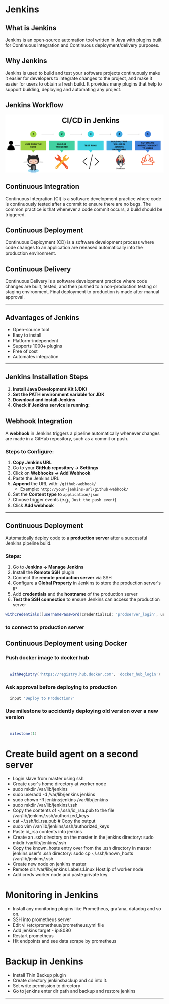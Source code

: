 # Jenkins

## What is Jenkins
Jenkins is an open-source automation tool written in Java with plugins built for Continuous Integration and Continuous deployment/delivery purposes.

## Why Jenkins
Jenkins is used to build and test your software projects continuously make it easier for developers to integrate changes to the project, and make it easier for users to obtain a fresh build. It provides many plugins that help to support building, deploying and automating any project.

## Jenkins Workflow

![alt text](image.png)


## Continuous Integration

Continuous Integration (CI) is a software development practice where code is continuously tested after a commit to ensure there are no bugs. The common practice is that whenever a code commit occurs, a build should be triggered.

## Continuous Deployment

Continuous Deployment (CD) is a software development process where code changes to an application are released automatically into the production environment.

## Continuous Delivery

Continuous Delivery is a software development practice where code changes are built, tested, and then pushed to a non-production testing or staging environment. Final deployment to production is made after manual approval.

---

##  Advantages of Jenkins

- Open-source tool
- Easy to install
- Platform-independent
- Supports 1000+ plugins
- Free of cost
- Automates integration

---

##  Jenkins Installation Steps

1. **Install Java Development Kit (JDK)**
2. **Set the PATH environment variable for JDK**
3. **Download and install Jenkins**
4. **Check if Jenkins service is running:**

##  Webhook Integration

A **webhook** in Jenkins triggers a pipeline automatically whenever changes are made in a GitHub repository, such as a commit or push.

### Steps to Configure:

1. **Copy Jenkins URL**
2. Go to your **GitHub repository → Settings**
3. Click on **Webhooks → Add Webhook**
4. Paste the Jenkins URL
5. **Append** the URL with: `/github-webhook/`
   - Example: `http://your-jenkins-url/github-webhook/`
6. Set the **Content type** to `application/json`
7. Choose trigger events (e.g., `Just the push event`)
8. Click **Add webhook**

---

##  Continuous Deployment

Automatically deploy code to a **production server** after a successful Jenkins pipeline build.

### Steps:

1. Go to **Jenkins → Manage Jenkins**
2. Install the **Remote SSH** plugin
3. Connect the **remote production server** via SSH
4. Configure a **Global Property** in Jenkins to store the production server's IP
5. Add **credentials** and the **hostname** of the production server
6. **Test the SSH connection** to ensure Jenkins can access the production server

```groovy
withCredentials([usernamePassword(credentialsId: 'prodserver_login', usernameVariable: 'USERNAME', passwordVariable: 'PASSWORD')])

```
### to connect to production server


## Continuous Deployment using Docker

### Push docker image to docker hub
 
``` groovy 

  withRegistry('https://registry.hub.docker.com', 'docker_hub_login')
```


### Ask approval before deploying to production

``` groovy
  input 'Deploy to Production?'

```

### Use milestone to accidently deploying old version over a new version

``` groovy

  milestone(1)
``` 

# Create build agent on a second server

- Login slave from master using ssh
- Create user's home directory at worker node
- sudo mkdir /var/lib/jenkins
- sudo useradd -d /var/lib/jenkins jenkins
- sudo chown -R jenkins:jenkins /var/lib/jenkins
- sudo mkdir /var/lib/jenkins/.ssh
- Copy the contents of ~/.ssh/id_rsa.pub to the file /var/lib/jenkins/.ssh/authorized_keys
- cat ~/.ssh/id_rsa.pub # Copy the output
- sudo vim /var/lib/jenkins/.ssh/authorized_keys
- Paste id_rsa contents into jenkins
- Create an .ssh directory on the master in the jenkins directory: sudo mkdir /var/lib/jenkins/.ssh
- Copy the known_hosts entry over from the .ssh directory in master jenkins user's .ssh directory: sudo cp ~/.ssh/known_hosts /var/lib/jenkins/.ssh
- Create new node on jenkins master
- Remote dir:/var/lib/jenkins Labels:Linux Host:Ip of worker node
- Add creds worker node and paste private key

# Monitoring in Jenkins

- Install any monitoring plugins like Prometheus, grafana, datadog and so on.
- SSH into prometheus server
- Edit vi /etc/prometheus/prometheus.yml file
- Add jenkins target - ip:8080
- Restart prometheus
- Hit endpoints and see data scrape by prometheus

# Backup in Jenkins

- Install Thin Backup plugin
- Create directory jenkinsbackup and cd into it.
- Set write permission to directory
- Go to jenkins enter dir path and backup and restore jenkins
   
-------------------------------------------------------------------------------------------------------------------------------
